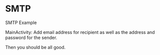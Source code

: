 SMTP
====

SMTP Example

MainActivity: Add email address for recipient as well as the address and password for the sender.

Then you should be all good.
